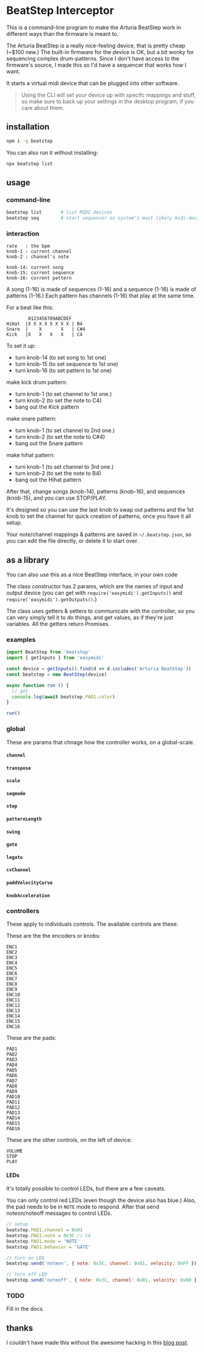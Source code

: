 # BeatStep Interceptor

This is a command-line program to make the Arturia BeatStep work in different ways than the firmware is meant to.

The Arturia BeatStep is a really nice-feeling device, that is pretty cheap (~$100 new.) The built-in firmware for the device is OK, but a bit wonky for sequencing complex drum-patterns. Since I don't have access to the firmware's source, I made this so I'd have a sequencer that works how I want.

It starts a virtual midi device that can be plugged into other software.

> Using the CLI will set your device up with specifc mappings and stuff, so make sure to back up your settings in the desktop program, if you care about them.

## installation

```bash
npm i -g beatstep
```

You can also run it without installing:

```bash
npx beatstep list
```

## usage

### command-line

```bash
beatstep list       # list MIDI devices
beatstep seq        # start sequencer on system's most likely midi-device
```

### interaction

```
rate   : the bpm
knob-1 : current channel
knob-2 : channel's note

knob-14: current song
knob-15: current sequence
knob-16: current pattern
```

A song (1-16) is made of sequences (1-16) and a sequence (1-16) is made of patterns (1-16.) Each pattern has channels (1-16) that play at the same time.

For a beat like this:

```
        0123456789ABCDEF
HiHat  |X X X X X X X X | B4
Snare  |    X       X   | C#4
Kick   |X   X   X   X   | C4
```

To set it up:

* turn knob-14 (to set song to 1st one)
* turn knob-15 (to set sequence to 1st one)
* turn knob-16 (to set pattern to 1st one)

make kick drum pattern:

* turn knob-1 (to set channel to 1st one.)
* turn knob-2 (to set the note to C4)
* bang out the Kick pattern

make snare pattern:

* turn knob-1 (to set channel to 2nd one.)
* turn knob-2 (to set the note to C#4)
* bang out the Snare pattern

make hihat pattern:

* turn knob-1 (to set channel to 3rd one.)
* turn knob-2 (to set the note to B4)
* bang out the Hihat pattern

After that, change songs (knob-14), patterns (knob-16), and sequences (knob-15), and you can use STOP/PLAY.

It's designed so you can use the last knob to swap out patterns and the 1st knob to set the channel for quick creation of patterns, once you have it all setup.

Your note/channel mappings & patterns are saved in `~/.beatstep.json`, so you can edit the file directly, or delete it to start over.


## as a library

You can also use this as a nice BeatStep interface, in your own code

The class constructor has 2 params, which are the names of input and output device (you can get with `require('easymidi').getInputs()` and `require('easymidi').getOutputs()`.)

The class uses getters & setters to communicate with the controller, so you can very simply tell it to do things, and get values, as if they're just variables. All the getters return Promises.

### examples

```js
import BeatStep from 'beatstep'
import { getInputs } from 'easymidi'

const device = getInputs().find(d => d.includes('Arturia BeatStep'))
const beatstep = new BeatStep(device)

async function run () {
  // get 
  console.log(await beatstep.PAD1.color)
}

run()
```

### global

These are params that chnage how the controller works, on a global-scale.


#### `channel`

#### `transpose`

#### `scale`

#### `seqmode`

#### `step`

#### `patternLength`

#### `swing`

#### `gate`

#### `legato`

#### `cvChannel`

#### `paddVelocityCurve`

#### `knobAcceleration`


### controllers

These apply to individuals controls. The available controls are these:

These are the the encoders or knobs:
```
ENC1
ENC2
ENC3
ENC4
ENC5
ENC6
ENC7
ENC8
ENC9
ENC10
ENC11
ENC12
ENC13
ENC14
ENC15
ENC16
```

These are the pads:
```
PAD1
PAD2
PAD3
PAD4
PAD5
PAD6
PAD7
PAD8
PAD9
PAD10
PAD11
PAD12
PAD13
PAD14
PAD15
PAD16
```

These are the other controls, on the left of device:
```
VOLUME
STOP
PLAY
```

#### LEDs

It's totally possible to control LEDs, but there are a few caveats.

You can only control red LEDs (even though the device also has blue.) Also, the pad needs to be in `NOTE` mode to respond. After that send noteon/noteoff messages to control LEDs.

```js
// setup
beatstep.PAD1.channel = 0x01
beatstep.PAD1.note = 0x3C // C4
beatstep.PAD1.mode = 'NOTE'
beatstep.PAD1.behavior = 'GATE'

// turn on LED
beatstep.send('noteon', { note: 0x3C, channel: 0x01, velocity: 0xFF })

// turn off LED
beatstep.send('noteoff', { note: 0x3C, channel: 0x01, velocity: 0x00 })
```


### TODO

Fill in the docs.

## thanks

I couldn't have made this without the awesome hacking in this [blog post](https://www.untergeek.de/2014/11/taming-arturias-beatstep-sysex-codes-for-programming-via-ipad/).